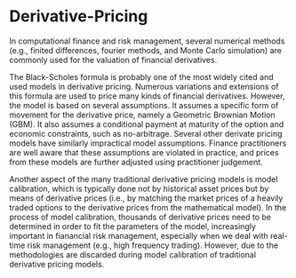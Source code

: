 # Derivative-Pricing
In computational finance and risk management, several numerical methods (e.g., finited differences, fourier methods, and Monte Carlo simulation) are commonly used for the valuation of financial derivatives.

The Black-Scholes formula is probably one of the most widely cited and used models in derivative pricing. Numerous variations and extensions of this formula are used to price many kinds of financial derivatives. However, the model is based on several assumptions. It assumes a specific form of movement for the derivative price, namely a Geometric Brownian Motion (GBM). It also assumes a conditional payment at maturity of the option and economic constraints, such as no-arbitrage. Several other derivate pricing models have similarly impractical model assumptions. Finance practitioners are well aware that these assumptions are violated in practice, and prices from these models are further adjusted using practitioner judgement.

Another aspect of the many traditional derivative pricing models is model calibration, which is typically done not by historical asset prices but by means of derivative prices (i.e., by matching the market prices of a heavily traded options to the derivative prices from the mathematical model). In the process of model calibration, thousands of derivative prices need to be determined in order to fit the parameters of the model, increasingly important in fianancial risk management, especially when we deal with real-time risk management (e.g., high frequency trading). However, due to the methodologies are discarded during model calibration of traditional derivative pricing models.